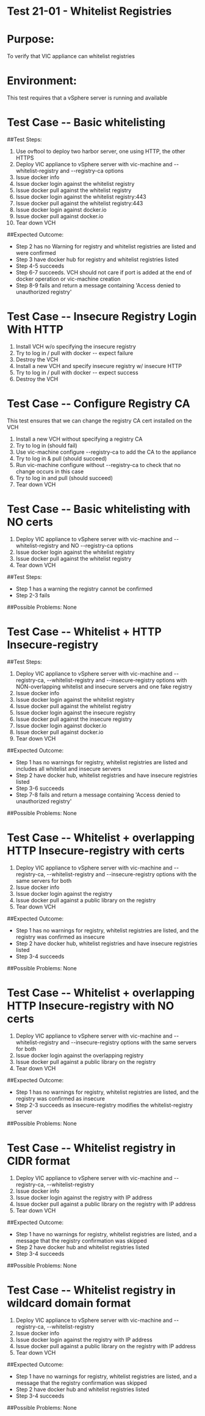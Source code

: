Test 21-01 - Whitelist Registries
=======

# Purpose:
To verify that VIC appliance can whitelist registries

# Environment:
This test requires that a vSphere server is running and available

Test Case -- Basic whitelisting
=========

##Test Steps:
1. Use ovftool to deploy two harbor server, one using HTTP, the other HTTPS
2. Deploy VIC appliance to vSphere server with vic-machine and --whitelist-registry and --registry-ca options
3. Issue docker info
4. Issue docker login against the whitelist registry
5. Issue docker pull against the whitelist registry
6. Issue docker login against the whitelist registry:443
7. Issue docker pull against the whitelist registry:443
8. Issue docker login against docker.io
9. Issue docker pull against docker.io
10. Tear down VCH

##Expected Outcome:
* Step 2 has no Warning for registry and whitelist registries are listed and were confirmed
* Step 3 have docker hub for registry and whitelist registries listed
* Step 4-5 succeeds
* Step 6-7 succeeds.  VCH should not care if port is added at the end of docker operation or vic-machine creation
* Step 8-9 fails and return a message containing 'Access denied to unauthorized registry'

Test Case -- Insecure Registry Login With HTTP
=========
1. Install VCH w/o specifying the insecure registry
2. Try to log in / pull with docker -- expect failure 
3. Destroy the VCH
4. Install a new VCH and specify insecure registry w/ insecure HTTP
5. Try to log in / pull with docker -- expect success 
6. Destroy the VCH

Test Case -- Configure Registry CA
=========
This test ensures that we can change the registry CA cert installed on the VCH
1. Install a new VCH without specifying a registry CA
2. Try to log in (should fail)
3. Use vic-machine configure --registry-ca to add the CA to the appliance
4. Try to log in & pull (should succeed)
5. Run vic-machine configure without --registry-ca to check that no change occurs in this case
6. Try to log in and pull (should succeed)
5. Tear down VCH


Test Case -- Basic whitelisting with NO certs
=========
1. Deploy VIC appliance to vSphere server with vic-machine and --whitelist-registry and NO --registry-ca options
2. Issue docker login against the whitelist registry
3. Issue docker pull against the whitelist registry
4. Tear down VCH

##Test Steps:
* Step 1 has a warning the registry cannot be confirmed
* Step 2-3 fails

##Possible Problems:
None


Test Case -- Whitelist + HTTP Insecure-registry
=========

##Test Steps:
1. Deploy VIC appliance to vSphere server with vic-machine and --registry-ca, --whitelist-registry and --insecure-registry options with NON-overlapping whitelist and insecure servers and one fake registry
2. Issue docker info
3. Issue docker login against the whitelist registry
4. Issue docker pull against the whitelist registry
5. Issue docker login against the insecure registry
6. Issue docker pull against the insecure registry
7. Issue docker login against docker.io
8. Issue docker pull against docker.io
9. Tear down VCH

##Expected Outcome:
* Step 1 has no warnings for registry, whitelist registries are listed and includes all whitelist and insecure servers
* Step 2 have docker hub, whitelist registries and have insecure registries listed
* Step 3-6 succeeds
* Step 7-8 fails and return a message containing 'Access denied to unauthorized registry'

##Possible Problems:
None


Test Case -- Whitelist + overlapping HTTP Insecure-registry with certs
=========

1. Deploy VIC appliance to vSphere server with vic-machine and --registry-ca, --whitelist-registry and --insecure-registry options with the same servers for both
2. Issue docker info
3. Issue docker login against the registry
4. Issue docker pull against a public library on the registry
5. Tear down VCH

##Expected Outcome:
* Step 1 has no warnings for registry, whitelist registries are listed, and the registry was confirmed as insecure
* Step 2 have docker hub, whitelist registries and have insecure registries listed
* Step 3-4 succeeds

##Possible Problems:
None


Test Case -- Whitelist + overlapping HTTP Insecure-registry with NO certs
=========

1. Deploy VIC appliance to vSphere server with vic-machine and --whitelist-registry and --insecure-registry options with the same servers for both
2. Issue docker login against the overlapping registry
3. Issue docker pull against a public library on the registry
4. Tear down VCH

##Expected Outcome:
* Step 1 has no warnings for registry, whitelist registries are listed, and the registry was confirmed as insecure
* Step 2-3 succeeds as insecure-registry modifies the whitelist-registry server

##Possible Problems:
None


Test Case -- Whitelist registry in CIDR format
=========

1. Deploy VIC appliance to vSphere server with vic-machine and --registry-ca, --whitelist-registry
2. Issue docker info
3. Issue docker login against the registry with IP address
4. Issue docker pull against a public library on the registry with IP address
5. Tear down VCH

##Expected Outcome:
* Step 1 have no warnings for registry, whitelist registries are listed, and a message that the registry confirmation was skipped
* Step 2 have docker hub and whitelist registries listed
* Step 3-4 succeeds

##Possible Problems:
None


Test Case -- Whitelist registry in wildcard domain format
=========

1. Deploy VIC appliance to vSphere server with vic-machine and --registry-ca, --whitelist-registry
2. Issue docker info
3. Issue docker login against the registry with IP address
4. Issue docker pull against a public library on the registry with IP address
5. Tear down VCH

##Expected Outcome:
* Step 1 have no warnings for registry, whitelist registries are listed, and a message that the registry confirmation was skipped
* Step 2 have docker hub and whitelist registries listed
* Step 3-4 succeeds

##Possible Problems:
None

